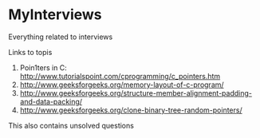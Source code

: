 MyInterviews
============

Everything related to interviews

Links to topis

1. Poin1ters in C: http://www.tutorialspoint.com/cprogramming/c_pointers.htm
2. http://www.geeksforgeeks.org/memory-layout-of-c-program/
3. http://www.geeksforgeeks.org/structure-member-alignment-padding-and-data-packing/
4. http://www.geeksforgeeks.org/clone-binary-tree-random-pointers/




This also contains unsolved questions
